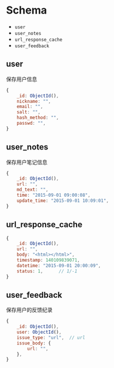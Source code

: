 # Schema

- `user`
- `user_notes`
- `url_response_cache`
- `user_feedback`

## user

保存用户信息

```js
{
    _id: ObjectId(),
    nickname: "",
    email: "",
    salt: "",
    hash_method: "",
    passwd: "",
}
```

## user_notes

保存用户笔记信息

```js
{
    _id: ObjectId(),
    url: "",
    md_text: "",
    time: "2015-09-01 09:00:08",
    update_time: "2015-09-01 10:09:01",
}
```

## url_response_cache

```js
{
    _id: ObjectId(),
    url: "",
    body: "<html></html>",
    timestamp: 140109839071,
    datetime: "2015-09-01 20:00:09",
    status: 1,      // 1/-1
}
```

## user_feedback

保存用户的反馈纪录

```js
{
    _id: ObjectId(),
    user: ObjectId(),
    issue_type: "url",  // url
    issue_body: {
        url: "",
    },
}
```

